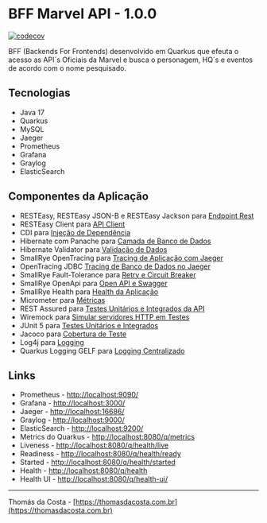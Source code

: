 # BFF Marvel API - 1.0.0

[![codecov](https://codecov.io/gh/thomasdacosta/bff-marvel-quarkus/branch/main/graph/badge.svg?token=JP3hk79XBZ)](https://codecov.io/gh/thomasdacosta/bff-marvel-quarkus)

BFF (Backends For Frontends) desenvolvido em Quarkus que efeuta o acesso as API´s Oficiais da Marvel e busca o personagem, HQ´s e eventos de acordo com o nome pesquisado.

## Tecnologias

- Java 17
- Quarkus
- MySQL
- Jaeger
- Prometheus
- Grafana
- Graylog
- ElasticSearch

## Componentes da Aplicação

- RESTEasy, RESTEasy JSON-B e RESTEasy Jackson para [Endpoint Rest](https://quarkus.io/guides/rest-json)
- RESTEasy Client para [API Client](https://quarkus.io/guides/rest-client)
- CDI para [Injeção de Dependência](https://quarkus.io/guides/cdi)
- Hibernate com Panache para [Camada de Banco de Dados](https://quarkus.io/guides/hibernate-orm-panache)
- Hibernate Validator para [Validação de Dados](https://quarkus.io/guides/validation)
- SmallRye OpenTracing para [Tracing de Aplicação com Jaeger](https://quarkus.io/guides/opentracing)
- OpenTracing JDBC [Tracing de Banco de Dados no Jaeger](https://quarkus.io/guides/opentracing)
- SmallRye Fault-Tolerance para [Retry e Circuit Breaker](https://quarkus.io/guides/smallrye-fault-tolerance)
- SmallRye OpenApi para [Open API e Swagger](https://quarkus.io/guides/openapi-swaggerui)
- SmallRye Health para [Health da Aplicação](https://quarkus.io/guides/smallrye-health)
- Micrometer para [Métricas](https://quarkus.io/guides/micrometer)
- REST Assured para [Testes Unitários e Integrados da API](https://quarkus.io/guides/getting-started-testing)
- Wiremock para [Simular servidores HTTP em Testes](https://wiremock.org/)
- JUnit 5 para [Testes Unitários e Integrados](https://junit.org/junit5/) 
- Jacoco para [Cobertura de Teste](https://quarkus.io/guides/tests-with-coverage)
- Log4j para [Logging](https://quarkus.io/guides/logging)
- Quarkus Logging GELF para [Logging Centralizado](https://quarkus.io/guides/centralized-log-management)

## Links

- Prometheus - [http://localhost:9090/](http://localhost:9090/)
- Grafana - [http://localhost:3000/](http://localhost:3000/)
- Jaeger - [http://localhost:16686/](http://localhost:16686/)
- Graylog - [http://localhost:9000/](http://localhost:9000/)
- ElasticSearch - [http://localhost:9200/](http://localhost:9200/)
- Metrics do Quarkus - [http://localhost:8080/q/metrics](http://localhost:8080/q/metrics)
- Liveness - [http://localhost:8080/q/health/live](http://localhost:8080/q/health/live)
- Readiness - [http://localhost:8080/q/health/ready](http://localhost:8080/q/health/ready)
- Started - [http://localhost:8080/q/health/started](http://localhost:8080/q/health/started)
- Health - [http://localhost:8080/q/health](http://localhost:8080/q/health)
- Health UI - [http://localhost:8080/q/health-ui/](http://localhost:8080/q/health-ui/)

---
Thomás da Costa - [https://thomasdacosta.com.br](https://thomasdacosta.com.br)